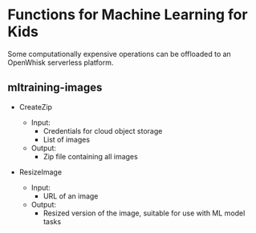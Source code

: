 # Functions for Machine Learning for Kids

Some computationally expensive operations can be offloaded to an OpenWhisk serverless platform.

## mltraining-images

- CreateZip
    - Input:
        - Credentials for cloud object storage
        - List of images
    - Output:
        - Zip file containing all images

- ResizeImage
    - Input:
        - URL of an image
    - Output:
        - Resized version of the image, suitable for use with ML model tasks

